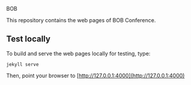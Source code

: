 BOB

This repository contains the web pages of BOB Conference.


## Test locally

To build and serve the web pages locally for testing, type:

```
jekyll serve
```

Then, point your browser to [http://127.0.0.1:4000](http://127.0.0.1:4000)
